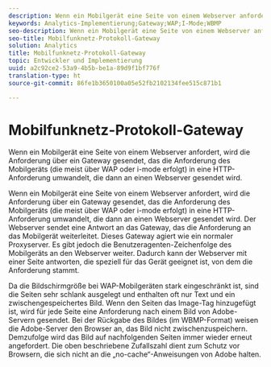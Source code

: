 ```yaml
---
description: Wenn ein Mobilgerät eine Seite von einem Webserver anfordert, wird die Anforderung über ein Gateway gesendet, das die Anforderung des Mobilgeräts (die meist über WAP oder i-mode erfolgt) in eine HTTP-Anforderung umwandelt, die dann an einen Webserver gesendet wird.
keywords: Analytics-Implementierung;Gateway;WAP;I-Mode;WBMP
seo-description: Wenn ein Mobilgerät eine Seite von einem Webserver anfordert, wird die Anforderung über ein Gateway gesendet, das die Anforderung des Mobilgeräts (die meist über WAP oder i-mode erfolgt) in eine HTTP-Anforderung umwandelt, die dann an einen Webserver gesendet wird.
seo-title: Mobilfunknetz-Protokoll-Gateway
solution: Analytics
title: Mobilfunknetz-Protokoll-Gateway
topic: Entwickler und Implementierung
uuid: a2c92ce2-53a9-4b5b-be1a-89d9f1bf776f
translation-type: ht
source-git-commit: 86fe1b3650100a05e52fb2102134fee515c871b1

---
```



# Mobilfunknetz-Protokoll-Gateway

Wenn ein Mobilgerät eine Seite von einem Webserver anfordert, wird die Anforderung über ein Gateway gesendet, das die Anforderung des Mobilgeräts (die meist über WAP oder i-mode erfolgt) in eine HTTP-Anforderung umwandelt, die dann an einen Webserver gesendet wird.

Wenn ein Mobilgerät eine Seite von einem Webserver anfordert, wird die Anforderung über ein Gateway gesendet, das die Anforderung des Mobilgeräts (die meist über WAP oder i-mode erfolgt) in eine HTTP-Anforderung umwandelt, die dann an einen Webserver gesendet wird. Der Webserver sendet eine Antwort an das Gateway, das die Anforderung an das Mobilgerät weiterleitet. Dieses Gateway agiert wie ein normaler Proxyserver. Es gibt jedoch die Benutzeragenten-Zeichenfolge des Mobilgeräts an den Webserver weiter. Dadurch kann der Webserver mit einer Seite antworten, die speziell für das Gerät geeignet ist, von dem die Anforderung stammt.

Da die Bildschirmgröße bei WAP-Mobilgeräten stark eingeschränkt ist, sind die Seiten sehr schlank ausgelegt und enthalten oft nur Text und ein zwischengespeichertes Bild. Wenn den Seiten das Image-Tag hinzugefügt ist, wird für jede Seite eine Anforderung nach einem Bild von Adobe-Servern gesendet. Bei der Rückgabe des Bildes (im WBMP-Format) weisen die Adobe-Server den Browser an, das Bild nicht zwischenzuspeichern. Demzufolge wird das Bild auf nachfolgenden Seiten immer wieder erneut angefordert. Die oben beschriebene Zufallszahl dient zum Schutz vor Browsern, die sich nicht an die „no-cache“-Anweisungen von Adobe halten.
